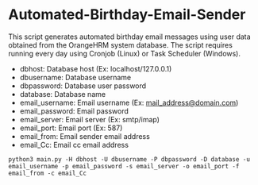 # Automated-Birthday-Email-Sender
This script generates automated birthday email messages using user data obtained from the OrangeHRM system database. 
The script requires running every day using Cronjob (Linux) or Task Scheduler (Windows).

- dbhost: Database host (Ex: localhost/127.0.0.1)
- dbusername: Database username
- dbpassword: Database user password
- database: Database name
- email_username: Email username (Ex: mail_address@domain.com)
- email_password: Email password
- email_server: Email server (Ex: smtp/imap)
- email_port: Email port (Ex: 587)
- email_from: Email sender email address
- email_Cc: Email cc email address

``python3 main.py -H dbhost -U dbusername -P dbpassword -D database -u email_username -p email_password -s email_server -o email_port -f email_from -c email_Cc``
